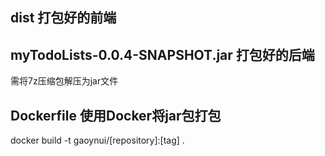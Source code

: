 ## dist 打包好的前端
## myTodoLists-0.0.4-SNAPSHOT.jar 打包好的后端
需将7z压缩包解压为jar文件
## Dockerfile 使用Docker将jar包打包
docker build -t gaoynui/[repository]:[tag] .
